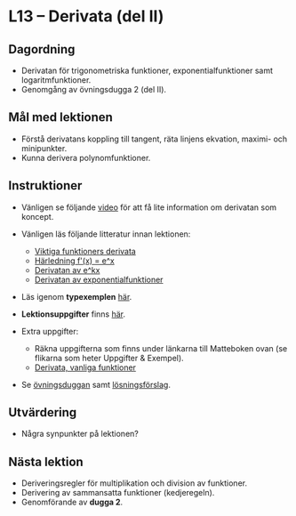 # L13 – Derivata (del II)

## Dagordning
* Derivatan för trigonometriska funktioner, exponentialfunktioner samt logaritmfunktioner.
* Genomgång av övningsdugga 2 (del II).

## Mål med lektionen
* Förstå derivatans koppling till tangent, räta linjens ekvation, maximi- och minipunkter.
* Kunna derivera polynomfunktioner.

## Instruktioner
* Vänligen se följande [video](https://www.youtube.com/watch?v=N2PpRnFqnqY) för att få lite information om derivatan som koncept.

* Vänligen läs följande litteratur innan lektionen:
    * [Viktiga funktioners derivata](https://www.matteboken.se/lektioner/matte-4/derivata-och-differentialekvationer/nagra-viktiga-funktioners-derivata)
    * [Härledning f'(x) = e^x](https://www.matteboken.se/lektioner/matte-3/derivata/harledning-f-x-e-x)
    * [Derivatan av e^kx](https://www.matteboken.se/lektioner/matte-3/derivata/derivatan-av-e-kx)
    * [Derivatan av exponentialfunktioner](https://www.matteboken.se/lektioner/matte-3/derivata/exponentialfunktioner)

* Läs igenom **typexemplen** [här](./docs/L13_examples.pdf).
* **Lektionsuppgifter** finns [här](./docs/L13_exercises.md).

* Extra uppgifter: 
    * Räkna uppgifterna som finns under länkarna till Matteboken ovan (se flikarna som heter Uppgifter & Exempel).
    * [Derivata, vanliga funktioner](./docs/L13_derivative_common_functions.pdf)

* Se [övningsduggan](../L12/docs/practice_test/questions.pdf) samt [lösningsförslag](../L12/docs/practice_test/solutions.pdf).

## Utvärdering
* Några synpunkter på lektionen?

## Nästa lektion
* Deriveringsregler för multiplikation och division av funktioner.
* Derivering av sammansatta funktioner (kedjeregeln).
* Genomförande av **dugga 2**.